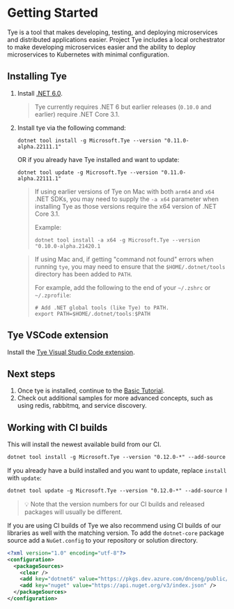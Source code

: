 # Getting Started

Tye is a tool that makes developing, testing, and deploying microservices and distributed applications easier. Project Tye includes a local orchestrator to make developing microservices easier and the ability to deploy microservices to Kubernetes with minimal configuration.

## Installing Tye

1. Install [.NET 6.0](<https://dot.net>).

    > Tye currently requires .NET 6 but earlier releases (`0.10.0` and earlier) require .NET Core 3.1.

1. Install tye via the following command:

    ```text
    dotnet tool install -g Microsoft.Tye --version "0.11.0-alpha.22111.1"
    ```

    OR if you already have Tye installed and want to update:

    ```text
    dotnet tool update -g Microsoft.Tye --version "0.11.0-alpha.22111.1"
    ```

    > If using earlier versions of Tye on Mac with both `arm64` and `x64` .NET SDKs, you may need to supply the `-a x64` parameter when installing Tye as those versions require the x64 version of .NET Core 3.1.
    >
    > Example:
    >
    > ```
    > dotnet tool install -a x64 -g Microsoft.Tye --version "0.10.0-alpha.21420.1
    > ```

    > If using Mac and, if getting "command not found" errors when running `tye`, you may need to ensure that the `$HOME/.dotnet/tools` directory has been added to `PATH`.
    >
    > For example, add the following to the end of your `~/.zshrc` or `~/.zprofile`:
    >
    > ```
    > # Add .NET global tools (like Tye) to PATH.
    > export PATH=$HOME/.dotnet/tools:$PATH
    > ```

## Tye VSCode extension

Install the [Tye Visual Studio Code extension](https://marketplace.visualstudio.com/items?itemName=ms-azuretools.vscode-tye).

## Next steps

1. Once tye is installed, continue to the [Basic Tutorial](/docs/tutorials/hello-tye/00_run_locally.md).
1. Check out additional samples for more advanced concepts, such as using redis, rabbitmq, and service discovery.

## Working with CI builds

This will install the newest available build from our CI.

```txt
dotnet tool install -g Microsoft.Tye --version "0.12.0-*" --add-source https://pkgs.dev.azure.com/dnceng/public/_packaging/dotnet6/nuget/v3/index.json
```

If you already have a build installed and you want to update, replace `install` with `update`:

```txt
dotnet tool update -g Microsoft.Tye --version "0.12.0-*" --add-source https://pkgs.dev.azure.com/dnceng/public/_packaging/dotnet6/nuget/v3/index.json
```

> :bulb: Note that the version numbers for our CI builds and released packages will usually be different.

If you are using CI builds of Tye we also recommend using CI builds of our libraries as well with the matching version. To add the `dotnet-core` package source add a `NuGet.config` to your repository or solution directory.

```xml
<?xml version="1.0" encoding="utf-8"?>
<configuration>
  <packageSources>
    <clear />
    <add key="dotnet6" value="https://pkgs.dev.azure.com/dnceng/public/_packaging/dotnet6/nuget/v3/index.json" />
    <add key="nuget" value="https://api.nuget.org/v3/index.json" />
  </packageSources>
</configuration>
```
